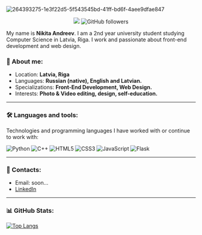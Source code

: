 ![264393275-1e3f22d5-5f543545bd-41ff-bd6f-4aee9dfae847](https://github.com/user-attachments/assets/3c192a3f-ed9c-4d2e-ac91-5ad83dd3a689)

<div align="center">

![](https://komarev.com/ghpvc/?username=juicebucket&style=for-the-badge&color=blue)
![GitHub followers](https://img.shields.io/github/followers/juicebucket?label=Follow&style=for-the-badge)


</div>

My name is **Nikita Andreev**. I am a 2nd year university student studying Computer Science in Latvia, Riga. I work and passionate about front-end development and web design.

### 🔖 About me:
- Location: **Latvia, Riga**
- Languages: **Russian (native), English and Latvian.**
- Specializations: **Front-End Development, Web Design.**
- Interests: **Photo & Video editing, design, self-education.**

---

### 🛠️ Languages and tools:
Technologies and programming languages I have worked with or continue to work with:


![Python](https://img.shields.io/badge/python-3670A0?style=for-the-badge&logo=python&logoColor=ffdd54)
![C++](https://img.shields.io/badge/c++-%2300599C.svg?style=for-the-badge&logo=c%2B%2B&logoColor=white)
![HTML5](https://img.shields.io/badge/html5-%23E34F26.svg?style=for-the-badge&logo=html5&logoColor=white)
![CSS3](https://img.shields.io/badge/css3-%231572B6.svg?style=for-the-badge&logo=css3&logoColor=white)
![JavaScript](https://img.shields.io/badge/javascript-%23323330.svg?style=for-the-badge&logo=javascript&logoColor=%23F7DF1E)
![Flask](https://img.shields.io/badge/flask-%23000.svg?style=for-the-badge&logo=flask&logoColor=white)

---

### 📩 Contacts:
- Email: soon...
- <a href="https://www.linkedin.com/in/nikita-andreev-78b694314/">
    LinkedIn
</a>

---

### 📊 GitHub Stats:

[![Top Langs](https://github-readme-stats.vercel.app/api/top-langs/?username=juicebucket&layout=compact)](https://github.com/juicebucket/github-readme-stats)

